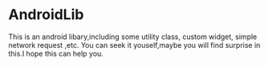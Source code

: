 AndroidLib
==========

This is an android libary,including some utility class, custom widget, simple network request ,etc.
You can seek it youself,maybe you will find surprise in this.I hope this can help you.
